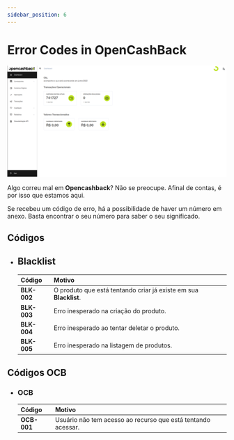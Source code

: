 ```yaml
---
sidebar_position: 6
---
```


# Error Codes in OpenCashBack

![Admin](./img/admin.png)

Algo correu mal em **Opencashback**? Não se preocupe. Afinal de contas, é por isso que estamos aqui. 

Se recebeu um código de erro, há a possibilidade de haver um número em anexo. Basta encontrar o seu número para saber o seu significado.

## Códigos

- ## Blacklist

    | Código  | Motivo |
    | ------------- | ------------- |
    | **BLK-002**  | O produto que está tentando criar já existe em sua **Blacklist**.  |
    | **BLK-003**  | Erro inesperado na criação do produto.  |
    | **BLK-004**  | Erro inesperado ao tentar deletar o produto.  |
    | **BLK-005**  | Erro inesperado na listagem de produtos.  |

## Códigos OCB

- ### OCB

    | Código  | Motivo |
    | ------------- | ------------- |
    | **OCB-001**  | Usuário não tem acesso ao recurso que está tentando acessar.  |


     
